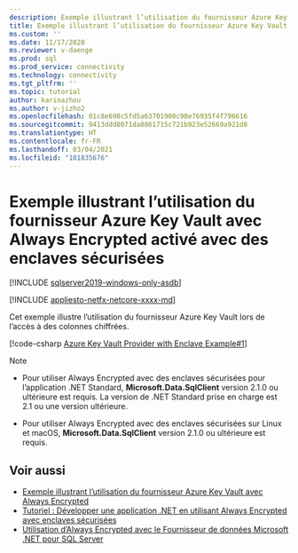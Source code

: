 ```yaml
---
description: Exemple illustrant l’utilisation du fournisseur Azure Key Vault avec Always Encrypted activé avec des enclaves sécurisées
title: Exemple illustrant l’utilisation du fournisseur Azure Key Vault avec Always Encrypted activé avec des enclaves sécurisées | Microsoft Docs
ms.custom: ''
ms.date: 11/17/2020
ms.reviewer: v-daenge
ms.prod: sql
ms.prod_service: connectivity
ms.technology: connectivity
ms.tgt_pltfrm: ''
ms.topic: tutorial
author: karinazhou
ms.author: v-jizho2
ms.openlocfilehash: 01c8e698c5fd5a63701900c98e76935f4f796616
ms.sourcegitcommit: 9413ddd8071da8861715c721b923e52669a921d8
ms.translationtype: HT
ms.contentlocale: fr-FR
ms.lasthandoff: 03/04/2021
ms.locfileid: "101835676"
---
```

# <a name="example-demonstrating-use-of-azure-key-vault-provider-with-always-encrypted-enabled-with-secure-enclaves"></a>Exemple illustrant l’utilisation du fournisseur Azure Key Vault avec Always Encrypted activé avec des enclaves sécurisées

[!INCLUDE [sqlserver2019-windows-only-asdb](../../../includes/applies-to-version/sqlserver2019-windows-only-asdb.md)]

[!INCLUDE [appliesto-netfx-netcore-xxxx-md](../../../includes/appliesto-netfx-netcore-netst-md.md)]

Cet exemple illustre l’utilisation du fournisseur Azure Key Vault lors de l’accès à des colonnes chiffrées.

[!code-csharp [Azure Key Vault Provider with Enclave Example#1](~/../sqlclient/doc/samples/AzureKeyVaultProviderWithEnclaveProviderExample.cs#1)]

> [!NOTE]
> - Pour utiliser Always Encrypted avec des enclaves sécurisées pour l’application .NET Standard, **Microsoft.Data.SqlClient** version 2.1.0 ou ultérieure est requis. La version de .NET Standard prise en charge est 2.1 ou une version ultérieure. 
>
> - Pour utiliser Always Encrypted avec des enclaves sécurisées sur Linux et macOS, **Microsoft.Data.SqlClient** version 2.1.0 ou ultérieure est requis.

## <a name="see-also"></a>Voir aussi

- [Exemple illustrant l’utilisation du fournisseur Azure Key Vault avec Always Encrypted](azure-key-vault-example.md)
- [Tutoriel : Développer une application .NET en utilisant Always Encrypted avec enclaves sécurisées](tutorial-always-encrypted-enclaves-develop-net-apps.md)
- [Utilisation d’Always Encrypted avec le Fournisseur de données Microsoft .NET pour SQL Server](sqlclient-support-always-encrypted.md)
